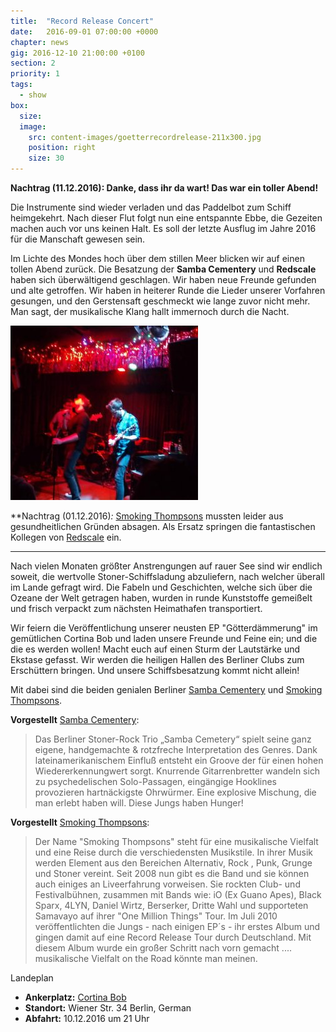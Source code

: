 ```yaml
---
title:  "Record Release Concert"
date:   2016-09-01 07:00:00 +0000
chapter: news
gig: 2016-12-10 21:00:00 +0100
section: 2
priority: 1
tags:
  - show
box:
  size:
  image:
    src: content-images/goetterrecordrelease-211x300.jpg
    position: right
    size: 30
---
```

**Nachtrag (11.12.2016): Danke, dass ihr da wart! Das war ein toller Abend!**

Die Instrumente sind wieder verladen und das Paddelbot zum Schiff heimgekehrt. Nach dieser Flut folgt nun eine entspannte Ebbe, die Gezeiten machen auch vor uns keinen Halt. Es soll der letzte Ausflug im Jahre 2016 für die Manschaft gewesen sein.

Im Lichte des Mondes hoch über dem stillen Meer blicken wir auf einen tollen Abend zurück. Die Besatzung der **Samba Cementery** und **Redscale** haben sich überwältigend geschlagen. Wir haben neue Freunde gefunden und alte getroffen. Wir haben in heiterer Runde die Lieder unserer Vorfahren gesungen, und den Gerstensaft geschmeckt wie lange zuvor nicht mehr. Man sagt, der musikalische Klang hallt immernoch durch die Nacht.

[![Redscale](content-images/15385251_1202140116540889_8464209416364591532_o1-e1481650997204-300x279.jpg)](content-images/15385251_1202140116540889_8464209416364591532_o1-e1481650997204.jpg)


**Nachtrag (01.12.2016)*:* [Smoking Thompsons](https://www.facebook.com/smokingthompsons/) mussten leider aus gesundheitlichen Gründen absagen. Als Ersatz springen die fantastischen Kollegen von [Redscale](http://www.redscale-berlin.de/) ein.


---

Nach vielen Monaten größter Anstrengungen auf rauer See sind wir endlich soweit, die wertvolle Stoner-Schiffsladung abzuliefern, nach welcher überall im Lande gefragt wird. Die Fabeln und Geschichten, welche sich über die Ozeane der Welt getragen haben, wurden in runde Kunststoffe gemeißelt und frisch verpackt zum nächsten Heimathafen transportiert.

Wir feiern die Veröffentlichung unserer neusten EP "Götterdämmerung" im gemütlichen Cortina Bob und laden unsere Freunde und Feine ein; und die die es werden wollen! Macht euch auf einen Sturm der Lautstärke und Ekstase gefasst. Wir werden die heiligen Hallen des Berliner Clubs zum Erschüttern bringen. Und unsere Schiffsbesatzung kommt nicht allein!

Mit dabei sind die beiden genialen Berliner [Samba Cementery](https://www.facebook.com/SambaCemetery) und [Smoking Thompsons](https://www.facebook.com/smokingthompsons/).



**Vorgestellt** [Samba Cementery](https://www.facebook.com/SambaCemetery):
> Das Berliner Stoner-Rock Trio „Samba Cemetery“ spielt seine ganz eigene, handgemachte & rotzfreche Interpretation des Genres. Dank lateinamerikanischem Einfluß entsteht ein Groove der für einen hohen Wiedererkennungwert sorgt. Knurrende Gitarrenbretter wandeln sich zu psychedelischen Solo-Passagen, eingängige Hooklines provozieren hartnäckigste Ohrwürmer. Eine explosive Mischung, die man erlebt haben will. Diese Jungs haben Hunger!



**Vorgestellt** [Smoking Thompsons](https://www.facebook.com/smokingthompsons/):
> Der Name "Smoking Thompsons" steht für eine musikalische Vielfalt und eine Reise durch die verschiedensten Musikstile. In ihrer Musik werden Element aus den Bereichen Alternativ, Rock , Punk, Grunge und Stoner vereint. Seit 2008 nun gibt es die Band und sie können auch einiges an Liveerfahrung vorweisen. Sie rockten Club- und Festivalbühnen, zusammen mit Bands wie: iO (Ex Guano Apes), Black Sparx, 4LYN, Daniel Wirtz, Berserker, Dritte Wahl und supporteten Samavayo auf ihrer "One Million Things" Tour. Im Juli 2010 veröffentlichten die Jungs - nach einigen EP´s - ihr erstes Album und gingen damit auf eine Record Release Tour durch Deutschland. Mit diesem Album wurde ein großer Schritt nach vorn gemacht .... musikalische Vielfalt on the Road könnte man meinen.



Landeplan
* **Ankerplatz:** [Cortina Bob](http://www.cortinabobberlin.de/)
* **Standort:** Wiener Str. 34 Berlin, German
* **Abfahrt:** 10.12.2016 um 21 Uhr
